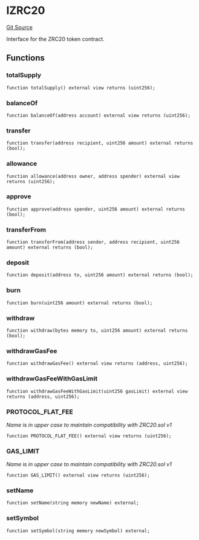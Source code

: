 # IZRC20
[Git Source](https://github.com/zeta-chain/protocol-contracts/blob/e58dcbf9ce300de7ddf02c03c7589608408cb9a0/contracts/zevm/interfaces/IZRC20.sol)

Interface for the ZRC20 token contract.


## Functions
### totalSupply


```solidity
function totalSupply() external view returns (uint256);
```

### balanceOf


```solidity
function balanceOf(address account) external view returns (uint256);
```

### transfer


```solidity
function transfer(address recipient, uint256 amount) external returns (bool);
```

### allowance


```solidity
function allowance(address owner, address spender) external view returns (uint256);
```

### approve


```solidity
function approve(address spender, uint256 amount) external returns (bool);
```

### transferFrom


```solidity
function transferFrom(address sender, address recipient, uint256 amount) external returns (bool);
```

### deposit


```solidity
function deposit(address to, uint256 amount) external returns (bool);
```

### burn


```solidity
function burn(uint256 amount) external returns (bool);
```

### withdraw


```solidity
function withdraw(bytes memory to, uint256 amount) external returns (bool);
```

### withdrawGasFee


```solidity
function withdrawGasFee() external view returns (address, uint256);
```

### withdrawGasFeeWithGasLimit


```solidity
function withdrawGasFeeWithGasLimit(uint256 gasLimit) external view returns (address, uint256);
```

### PROTOCOL_FLAT_FEE

*Name is in upper case to maintain compatibility with ZRC20.sol v1*


```solidity
function PROTOCOL_FLAT_FEE() external view returns (uint256);
```

### GAS_LIMIT

*Name is in upper case to maintain compatibility with ZRC20.sol v1*


```solidity
function GAS_LIMIT() external view returns (uint256);
```

### setName


```solidity
function setName(string memory newName) external;
```

### setSymbol


```solidity
function setSymbol(string memory newSymbol) external;
```


